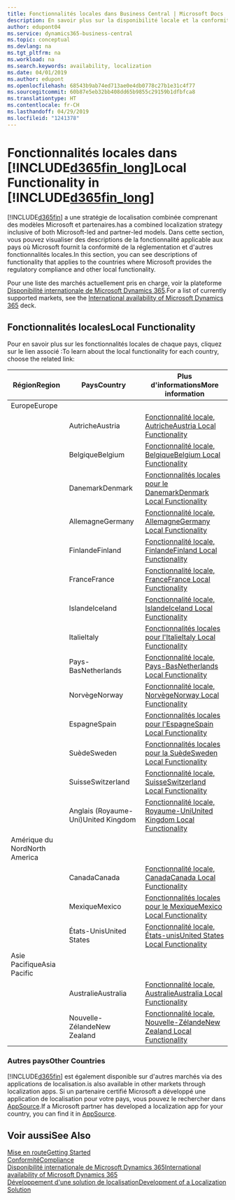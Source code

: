 ```yaml
---
title: Fonctionnalités locales dans Business Central | Microsoft Docs
description: En savoir plus sur la disponibilité locale et la conformité de la réglementation de Dynamics 365 Business Central.
author: edupont04
ms.service: dynamics365-business-central
ms.topic: conceptual
ms.devlang: na
ms.tgt_pltfrm: na
ms.workload: na
ms.search.keywords: availability, localization
ms.date: 04/01/2019
ms.author: edupont
ms.openlocfilehash: 68543b9ab74ed713ae0e4db0778c27b1e31c4f77
ms.sourcegitcommit: 60b87e5eb32bb408dd65b9855c29159b1dfbfca8
ms.translationtype: HT
ms.contentlocale: fr-CH
ms.lasthandoff: 04/29/2019
ms.locfileid: "1241378"
---
```

# <a name="local-functionality-in-included365finlongincludesd365finlongmdmd"></a><span data-ttu-id="f8c5c-103">Fonctionnalités locales dans [!INCLUDE[d365fin_long](includes/d365fin_long_md.md)]</span><span class="sxs-lookup"><span data-stu-id="f8c5c-103">Local Functionality in [!INCLUDE[d365fin_long](includes/d365fin_long_md.md)]</span></span>
[!INCLUDE[d365fin](includes/d365fin_md.md)] <span data-ttu-id="f8c5c-104">a une stratégie de localisation combinée comprenant des modèles Microsoft et partenaires.</span><span class="sxs-lookup"><span data-stu-id="f8c5c-104">has a combined localization strategy inclusive of both Microsoft-led and partner-led models.</span></span> <span data-ttu-id="f8c5c-105">Dans cette section, vous pouvez visualiser des descriptions de la fonctionnalité applicable aux pays où Microsoft fournit la conformité de la réglementation et d'autres fonctionnalités locales.</span><span class="sxs-lookup"><span data-stu-id="f8c5c-105">In this section, you can see descriptions of functionality that applies to the countries where Microsoft provides the regulatory compliance and other local functionality.</span></span>  

<span data-ttu-id="f8c5c-106">Pour une liste des marchés actuellement pris en charge, voir la plateforme [Disponibilité internationale de Microsoft Dynamics 365](https://docs.microsoft.com/en-us/dynamics365/get-started/availability).</span><span class="sxs-lookup"><span data-stu-id="f8c5c-106">For a list of currently supported markets, see the [International availability of Microsoft Dynamics 365](https://docs.microsoft.com/en-us/dynamics365/get-started/availability) deck.</span></span>  

## <a name="local-functionality"></a><span data-ttu-id="f8c5c-107">Fonctionnalités locales</span><span class="sxs-lookup"><span data-stu-id="f8c5c-107">Local Functionality</span></span>
<span data-ttu-id="f8c5c-108">Pour en savoir plus sur les fonctionnalités locales de chaque pays, cliquez sur le lien associé :</span><span class="sxs-lookup"><span data-stu-id="f8c5c-108">To learn about the local functionality for each country, choose the related link:</span></span>

| <span data-ttu-id="f8c5c-109">Région</span><span class="sxs-lookup"><span data-stu-id="f8c5c-109">Region</span></span> | <span data-ttu-id="f8c5c-110">Pays</span><span class="sxs-lookup"><span data-stu-id="f8c5c-110">Country</span></span> | <span data-ttu-id="f8c5c-111">Plus d'informations</span><span class="sxs-lookup"><span data-stu-id="f8c5c-111">More information</span></span> |
| --- | --- |--- |
| <span data-ttu-id="f8c5c-112">Europe</span><span class="sxs-lookup"><span data-stu-id="f8c5c-112">Europe</span></span> |  | |
|        | <span data-ttu-id="f8c5c-113">Autriche</span><span class="sxs-lookup"><span data-stu-id="f8c5c-113">Austria</span></span> | [<span data-ttu-id="f8c5c-114">Fonctionnalité locale, Autriche</span><span class="sxs-lookup"><span data-stu-id="f8c5c-114">Austria Local Functionality</span></span>](localfunctionality/austria/austria-local-functionality.md) |
|        | <span data-ttu-id="f8c5c-115">Belgique</span><span class="sxs-lookup"><span data-stu-id="f8c5c-115">Belgium</span></span> |  [<span data-ttu-id="f8c5c-116">Fonctionnalité locale, Belgique</span><span class="sxs-lookup"><span data-stu-id="f8c5c-116">Belgium Local Functionality</span></span>](localfunctionality/belgium/belgium-local-functionality.md) |
|        | <span data-ttu-id="f8c5c-117">Danemark</span><span class="sxs-lookup"><span data-stu-id="f8c5c-117">Denmark</span></span> | [<span data-ttu-id="f8c5c-118">Fonctionnalités locales pour le Danemark</span><span class="sxs-lookup"><span data-stu-id="f8c5c-118">Denmark Local Functionality</span></span>](localfunctionality/denmark/denmark-local-functionality.md) |
|        | <span data-ttu-id="f8c5c-119">Allemagne</span><span class="sxs-lookup"><span data-stu-id="f8c5c-119">Germany</span></span> | [<span data-ttu-id="f8c5c-120">Fonctionnalité locale, Allemagne</span><span class="sxs-lookup"><span data-stu-id="f8c5c-120">Germany Local Functionality</span></span>](localfunctionality/germany/germany-local-functionality.md) |
|        | <span data-ttu-id="f8c5c-121">Finlande</span><span class="sxs-lookup"><span data-stu-id="f8c5c-121">Finland</span></span> | [<span data-ttu-id="f8c5c-122">Fonctionnalité locale, Finlande</span><span class="sxs-lookup"><span data-stu-id="f8c5c-122">Finland Local Functionality</span></span>](localfunctionality/finland/finland-local-functionality.md) |
|        | <span data-ttu-id="f8c5c-123">France</span><span class="sxs-lookup"><span data-stu-id="f8c5c-123">France</span></span> | [<span data-ttu-id="f8c5c-124">Fonctionnalité locale, France</span><span class="sxs-lookup"><span data-stu-id="f8c5c-124">France Local Functionality</span></span>](localfunctionality/france/france-local-functionality.md) |
|        | <span data-ttu-id="f8c5c-125">Islande</span><span class="sxs-lookup"><span data-stu-id="f8c5c-125">Iceland</span></span> | [<span data-ttu-id="f8c5c-126">Fonctionnalité locale, Islande</span><span class="sxs-lookup"><span data-stu-id="f8c5c-126">Iceland Local Functionality</span></span>](localfunctionality/iceland/iceland-local-functionality.md) |
|        | <span data-ttu-id="f8c5c-127">Italie</span><span class="sxs-lookup"><span data-stu-id="f8c5c-127">Italy</span></span> | [<span data-ttu-id="f8c5c-128">Fonctionnalités locales pour l'Italie</span><span class="sxs-lookup"><span data-stu-id="f8c5c-128">Italy Local Functionality</span></span>](localfunctionality/italy/italy-local-functionality.md) |
|        | <span data-ttu-id="f8c5c-129">Pays-Bas</span><span class="sxs-lookup"><span data-stu-id="f8c5c-129">Netherlands</span></span> | [<span data-ttu-id="f8c5c-130">Fonctionnalité locale, Pays-Bas</span><span class="sxs-lookup"><span data-stu-id="f8c5c-130">Netherlands Local Functionality</span></span>](localfunctionality/netherlands/netherlands-local-functionality.md) |
|        | <span data-ttu-id="f8c5c-131">Norvège</span><span class="sxs-lookup"><span data-stu-id="f8c5c-131">Norway</span></span> | [<span data-ttu-id="f8c5c-132">Fonctionnalité locale, Norvège</span><span class="sxs-lookup"><span data-stu-id="f8c5c-132">Norway Local Functionality</span></span>](localfunctionality/norway/norway-local-functionality.md) |
|        | <span data-ttu-id="f8c5c-133">Espagne</span><span class="sxs-lookup"><span data-stu-id="f8c5c-133">Spain</span></span> | [<span data-ttu-id="f8c5c-134">Fonctionnalités locales pour l'Espagne</span><span class="sxs-lookup"><span data-stu-id="f8c5c-134">Spain Local Functionality</span></span>](localfunctionality/spain/spain-local-functionality.md) |
|        | <span data-ttu-id="f8c5c-135">Suède</span><span class="sxs-lookup"><span data-stu-id="f8c5c-135">Sweden</span></span> | [<span data-ttu-id="f8c5c-136">Fonctionnalités locales pour la Suède</span><span class="sxs-lookup"><span data-stu-id="f8c5c-136">Sweden Local Functionality</span></span>](localfunctionality/sweden/sweden-local-functionality.md) |
|        | <span data-ttu-id="f8c5c-137">Suisse</span><span class="sxs-lookup"><span data-stu-id="f8c5c-137">Switzerland</span></span> | [<span data-ttu-id="f8c5c-138">Fonctionnalité locale, Suisse</span><span class="sxs-lookup"><span data-stu-id="f8c5c-138">Switzerland Local Functionality</span></span>](localfunctionality/switzerland/switzerland-local-functionality.md) |
|        | <span data-ttu-id="f8c5c-139">Anglais (Royaume-Uni)</span><span class="sxs-lookup"><span data-stu-id="f8c5c-139">United Kingdom</span></span> | [<span data-ttu-id="f8c5c-140">Fonctionnalité locale, Royaume-Uni</span><span class="sxs-lookup"><span data-stu-id="f8c5c-140">United Kingdom Local Functionality</span></span>](localfunctionality/unitedkingdom/united-kingdom-local-functionality.md) |
| <span data-ttu-id="f8c5c-141">Amérique du Nord</span><span class="sxs-lookup"><span data-stu-id="f8c5c-141">North America</span></span> |       |  |
|        | <span data-ttu-id="f8c5c-142">Canada</span><span class="sxs-lookup"><span data-stu-id="f8c5c-142">Canada</span></span>|[<span data-ttu-id="f8c5c-143">Fonctionnalité locale, Canada</span><span class="sxs-lookup"><span data-stu-id="f8c5c-143">Canada Local Functionality</span></span>](localfunctionality/canada/canada-local-functionality.md) |
|        | <span data-ttu-id="f8c5c-144">Mexique</span><span class="sxs-lookup"><span data-stu-id="f8c5c-144">Mexico</span></span> | [<span data-ttu-id="f8c5c-145">Fonctionnalités locales pour le Mexique</span><span class="sxs-lookup"><span data-stu-id="f8c5c-145">Mexico Local Functionality</span></span>](localfunctionality/mexico/mexico-local-functionality.md) |
|        | <span data-ttu-id="f8c5c-146">États-Unis</span><span class="sxs-lookup"><span data-stu-id="f8c5c-146">United States</span></span>|[<span data-ttu-id="f8c5c-147">Fonctionnalité locale, États-unis</span><span class="sxs-lookup"><span data-stu-id="f8c5c-147">United States Local Functionality</span></span>](localfunctionality/unitedstates/united-states-local-functionality.md) |
| <span data-ttu-id="f8c5c-148">Asie Pacifique</span><span class="sxs-lookup"><span data-stu-id="f8c5c-148">Asia Pacific</span></span> |       |  |
|        | <span data-ttu-id="f8c5c-149">Australie</span><span class="sxs-lookup"><span data-stu-id="f8c5c-149">Australia</span></span> | [<span data-ttu-id="f8c5c-150">Fonctionnalité locale, Australie</span><span class="sxs-lookup"><span data-stu-id="f8c5c-150">Australia Local Functionality</span></span>](localfunctionality/australia/australia-local-functionality.md) |
|        | <span data-ttu-id="f8c5c-151">Nouvelle-Zélande</span><span class="sxs-lookup"><span data-stu-id="f8c5c-151">New Zealand</span></span> | [<span data-ttu-id="f8c5c-152">Fonctionnalité locale, Nouvelle-Zélande</span><span class="sxs-lookup"><span data-stu-id="f8c5c-152">New Zealand Local Functionality</span></span>](localfunctionality/newzealand/new-zealand-local-functionality.md) |

### <a name="other-countries"></a><span data-ttu-id="f8c5c-153">Autres pays</span><span class="sxs-lookup"><span data-stu-id="f8c5c-153">Other Countries</span></span>
[!INCLUDE[d365fin](includes/d365fin_md.md)] <span data-ttu-id="f8c5c-154">est également disponible sur d'autres marchés via des applications de localisation.</span><span class="sxs-lookup"><span data-stu-id="f8c5c-154">is also available in other markets through localization apps.</span></span> <span data-ttu-id="f8c5c-155">Si un partenaire certifié Microsoft a développé une application de localisation pour votre pays, vous pouvez le rechercher dans [AppSource](https://appsource.microsoft.com/en-us/product/dynamics-365-business-central/).</span><span class="sxs-lookup"><span data-stu-id="f8c5c-155">If a Microsoft partner has developed a localization app for your country, you can find it in [AppSource](https://appsource.microsoft.com/en-us/product/dynamics-365-business-central/).</span></span>

## <a name="see-also"></a><span data-ttu-id="f8c5c-156">Voir aussi</span><span class="sxs-lookup"><span data-stu-id="f8c5c-156">See Also</span></span>
[<span data-ttu-id="f8c5c-157">Mise en route</span><span class="sxs-lookup"><span data-stu-id="f8c5c-157">Getting Started</span></span>](product-get-started.md)  
[<span data-ttu-id="f8c5c-158">Conformité</span><span class="sxs-lookup"><span data-stu-id="f8c5c-158">Compliance</span></span>](compliance/compliance-overview.md)  
[<span data-ttu-id="f8c5c-159">Disponibilité internationale de Microsoft Dynamics 365</span><span class="sxs-lookup"><span data-stu-id="f8c5c-159">International availability of Microsoft Dynamics 365</span></span>](https://docs.microsoft.com/en-us/dynamics365/get-started/availability)  
[<span data-ttu-id="f8c5c-160">Développement d'une solution de localisation</span><span class="sxs-lookup"><span data-stu-id="f8c5c-160">Development of a Localization Solution</span></span>](/dynamics365/business-central/dev-itpro/developer/readiness/readiness-develop-localization)  
